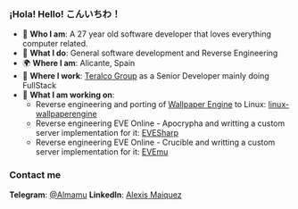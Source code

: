 ### ¡Hola! Hello! こんいちわ！
 - 👾 **Who I am**: A 27 year old software developer that loves everything computer related.
 - 🤗 **What I do**: General software development and Reverse Engineering
 - 🌍 **Where I am**: Alicante, Spain
 - 🏢 **Where I work**: [Teralco Group](http://teralco.com) as a Senior Developer mainly doing FullStack
 - 🔭 **What I am working on**:
   - Reverse engineering and porting of [Wallpaper Engine](https://store.steampowered.com/app/431960/Wallpaper_Engine/) to Linux: [linux-wallpaperengine](https://github.com/Almamu/linux-wallpaperengine)
   - Reverse engineering EVE Online - Apocrypha and writting a custom server implementation for it: [EVESharp](http://github.com/Almamu/EVESharp)
   - Reverse engineering EVE Online - Crucible and writting a custom server implementation for it: [EVEmu](https://github.com/EvEmu-Project/evemu_Crucible)

### Contact me
**Telegram**: [@Almamu](https://t.me/Almamu)
**LinkedIn**: [Alexis Maiquez](https://www.linkedin.com/in/almamu/)

<!--
**Almamu/Almamu** is a ✨ _special_ ✨ repository because its `README.md` (this file) appears on your GitHub profile.

Here are some ideas to get you started:

- 🔭 I’m currently working on ...
- 🌱 I’m currently learning ...
- 👯 I’m looking to collaborate on ...
- 🤔 I’m looking for help with ...
- 💬 Ask me about ...
- 📫 How to reach me: ...
- 😄 Pronouns: ...
- ⚡ Fun fact: ...
-->
